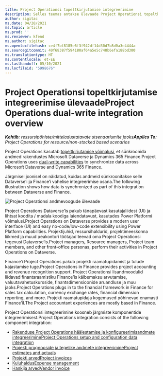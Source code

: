 ```yaml
---
title: Project Operationsi topeltkirjutamise integreerimine
description: Selles teemas antakse ülevaade Project Operationsi topeltkirjutamise integreerimisest.
author: sigitac
ms.date: 04/28/2021
ms.topic: article
ms.prod: ''
ms.reviewer: kfend
ms.author: sigitac
ms.openlocfilehash: ce4f7bf8185e6f3f942df14d30d7b8d0a3e4444a
ms.sourcegitcommit: 40f68387f594180af64a5e5c748b6efa188bd300
ms.translationtype: HT
ms.contentlocale: et-EE
ms.lasthandoff: 05/10/2021
ms.locfileid: "5998676"
---
```

# <a name="project-operations-dual-write-integration-overview"></a><span data-ttu-id="d8df8-103">Project Operationsi topeltkirjutamise integreerimise ülevaade</span><span class="sxs-lookup"><span data-stu-id="d8df8-103">Project Operations dual-write integration overview</span></span>

<span data-ttu-id="d8df8-104">_**Kehtib:** ressursipõhiste/mitteladustatavate stsenaariumite jaoks_</span><span class="sxs-lookup"><span data-stu-id="d8df8-104">_**Applies To:** Project Operations for resource/non-stocked based scenarios_</span></span>

<span data-ttu-id="d8df8-105">Project Operations kasutab [topeltkirjutamise võimalusi](/dynamics365/fin-ops-core/dev-itpro/data-entities/dual-write/dual-write-home-page), et sünkroonida andmed rakendustes Microsoft Dataverse ja Dynamics 365 Finance.</span><span class="sxs-lookup"><span data-stu-id="d8df8-105">Project Operations uses [dual-write capabilities](/dynamics365/fin-ops-core/dev-itpro/data-entities/dual-write/dual-write-home-page) to synchronize data across Microsoft Dataverse and Dynamics 365 Finance.</span></span>

<span data-ttu-id="d8df8-106">Järgmisel joonisel on näidatud, kuidas andmeid sünkroonitakse selle Dataverse’i ja Finance’i vahelise integreerimise osana.</span><span class="sxs-lookup"><span data-stu-id="d8df8-106">The following illustration shows how data is synchronized as part of this integration between Dataverse and Finance.</span></span>

![Project Operationsi andmevoogude ülevaade](./media/ProjectOperationsFlows.jpg)

<span data-ttu-id="d8df8-108">Project Operations Dataverse’is pakub tänapäevast kasutajaliidest (UI) ja lihtsat koodita / madala koodiga laiendatavust, kasutades Power Platformi võimalusi.</span><span class="sxs-lookup"><span data-stu-id="d8df8-108">Project Operations on Dataverse provides a modern user interface (UI) and easy no-code/low-code extensibility using Power Platform capabilities.</span></span> <span data-ttu-id="d8df8-109">Projektijuhid, ressursihaldurid, projektimeeskonna liikmed ja muud peakontori töötajad teevad oma Project Operationsi tegevusi Dataverse’is.</span><span class="sxs-lookup"><span data-stu-id="d8df8-109">Project managers, Resource managers, Project team members, and other front-office personas, perform their activities in Project Operations on Dataverse.</span></span>

<span data-ttu-id="d8df8-110">Finance’i Project Operations pakub projekti raamatupidamist ja tulude kajastamise tuge.</span><span class="sxs-lookup"><span data-stu-id="d8df8-110">Project Operations in Finance provides project accounting and revenue recognition support.</span></span> <span data-ttu-id="d8df8-111">Project Operationsi lisandmoodulid liidavad finantsraamistiku Finance’is käibemaksu arvutamise, valuutavahetuskursside, finantsdimensioonide aruandluse ja muu jaoks.</span><span class="sxs-lookup"><span data-stu-id="d8df8-111">Project Operations plugs in to the financial framework in Finance for sales tax calculation, currency exchange rates, financial dimension reporting, and more.</span></span> <span data-ttu-id="d8df8-112">Projekti raamatupidaja kogemused põhinevad enamasti Finance’il.</span><span class="sxs-lookup"><span data-stu-id="d8df8-112">The Project accountant experiences are mostly based in Finance.</span></span>

<span data-ttu-id="d8df8-113">Project Operationsi integreerimine koosneb järgmiste komponentide integreerimisest.</span><span class="sxs-lookup"><span data-stu-id="d8df8-113">Project Operations integration consists of the following component integration:</span></span>


- [<span data-ttu-id="d8df8-114">Rakenduse Project Operations häälestamise ja konfigureerimisandmete integreerimine</span><span class="sxs-lookup"><span data-stu-id="d8df8-114">Project Operations setup and configuration data integration</span></span>](resource-dual-write-setup-integration.md) 
- [<span data-ttu-id="d8df8-115">Projekti prognooside ja tegelike andmete integreerimine</span><span class="sxs-lookup"><span data-stu-id="d8df8-115">Project estimates and actuals</span></span>](resource-dual-write-estimates-actuals.md)
- [<span data-ttu-id="d8df8-116">Projekti arved</span><span class="sxs-lookup"><span data-stu-id="d8df8-116">Project invoices</span></span>](resource-dual-write-project-invoice.md)
- [<span data-ttu-id="d8df8-117">Kuluhaldus</span><span class="sxs-lookup"><span data-stu-id="d8df8-117">Expense management</span></span>](resource-dual-write-expense.md)
- [<span data-ttu-id="d8df8-118">Hankija arved</span><span class="sxs-lookup"><span data-stu-id="d8df8-118">Vendor invoice</span></span>](resource-dual-write-vendor-invoice.md)
